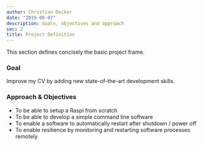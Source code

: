 ```yaml
---
author: Christian Decker
date: "2019-08-07"
description: Goals, objectives and approach
sec: 2
title: Project Definition
---
```


This section defines concisely the basic project frame.

### Goal

Improve my CV by adding new state-of-the-art development skills.

### Approach & Objectives

* To be able to setup a Raspi from scratch
* To be able to develop a simple command line software
* To enable a software to automatically restart after shutdown / power off
* To enable resilience by monitoring and restarting software processes remotely





